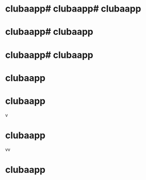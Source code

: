 # clubaapp# clubaapp# clubaapp
# clubaapp# clubaapp
# clubaapp# clubaapp
# clubaapp
# clubaapp
v
# clubaapp

vv

# clubaapp
